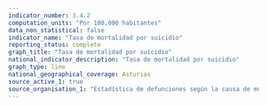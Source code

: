 ```yaml
---
indicator_number: 3.4.2
computation_units: "Por 100,000 habitantes"
data_non_statistical: false
indicator_name: "Tasa de mortalidad por suicidio"
reporting_status: complete
graph_title: "Tasa de mortalidad por suicidio"
national_indicator_description: "Tasa de mortalidad por suicidio"
graph_type: line
national_geographical_coverage: Asturias
source_active_1: true
source_organisation_1: "Estadística de defunciones según la causa de muerte, INE"
---
```

